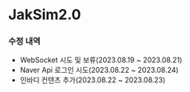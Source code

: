 # JakSim2.0
### 수정 내역

- WebSocket 시도 및 보류(2023.08.19 ~ 2023.08.21)
- Naver Api 로그인 시도(2023.08.22 ~ 2023.08.24)
- 인바디 컨텐츠 추가(2023.08.22 ~ 2023.08.23)